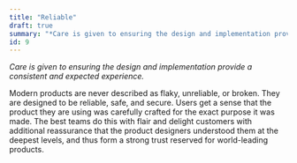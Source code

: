 ```yaml
---
title: "Reliable"
draft: true
summary: "*Care is given to ensuring the design and implementation provide a consistent and expected experience.*"
id: 9
---
```


*Care is given to ensuring the design and implementation provide a consistent and expected experience.*

Modern products are never described as flaky, unreliable, or broken. They are designed to be reliable, safe, and secure. Users get a sense that the product they are using was carefully crafted for the exact purpose it was made. The best teams do this with flair and delight customers with additional reassurance that the product designers understood them at the deepest levels, and thus form a strong trust reserved for world-leading products.


